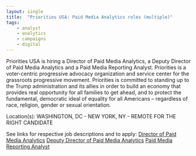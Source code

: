 ```yaml
---
layout: single
title:  "Priorities USA: Paid Media Analytics roles (multiple)"
tags: 
    - analyst
    - analytics
    - campaigns
    - digital
---
```


Priorities USA is hiring a Director of Paid Media Analytics, a Deputy Director of Paid Media Analytics and a Paid Media Reporting Analyst.
Priorities is a voter-centric progressive advocacy organization and service center for the grassroots progressive movement. Priorities is committed to standing up to the Trump administration and its allies in order to build an economy that provides real opportunity for all families to get ahead, and to protect the fundamental, democratic ideal of equality for all Americans – regardless of race, religion, gender or sexual orientation.

Location(s): WASHINGTON, DC - NEW YORK, NY - REMOTE FOR THE RIGHT CANDIDATE

See links for respective job descriptions and to apply:
[Director of Paid Media Analytics](https://jobs.lever.co/priorities/6e9889fc-34ce-4ff3-a38d-95f8a0d7c88a?mc_cid=894af5ccf8&mc_eid=75fd07515d)
[Deputy Director of Paid Media Analytics](https://jobs.lever.co/priorities/38e5dd9a-b027-45f5-a4e2-3efeb975d55a?mc_cid=894af5ccf8&mc_eid=75fd07515d) 
[Paid Media Reporting Analyst](https://jobs.lever.co/priorities/5f0d0160-a1f7-46a0-8c3b-19f885088136?mc_cid=894af5ccf8&mc_eid=75fd07515d)
